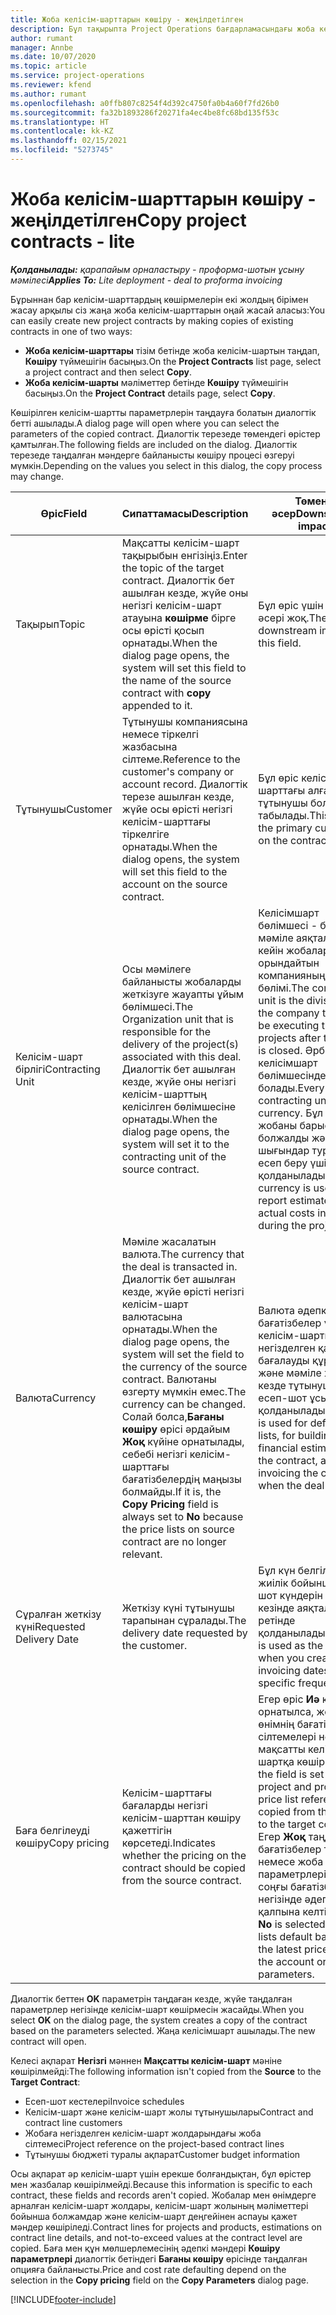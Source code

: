 ```yaml
---
title: Жоба келісім-шарттарын көшіру - жеңілдетілген
description: Бұл тақырыпта Project Operations бағдарламасындағы жоба келісім-шарттарын көшіру туралы ақпарат берілген.
author: rumant
manager: Annbe
ms.date: 10/07/2020
ms.topic: article
ms.service: project-operations
ms.reviewer: kfend
ms.author: rumant
ms.openlocfilehash: a0ffb807c8254f4d392c4750fa0b4a60f7fd26b0
ms.sourcegitcommit: fa32b1893286f20271fa4ec4be8fc68bd135f53c
ms.translationtype: HT
ms.contentlocale: kk-KZ
ms.lasthandoff: 02/15/2021
ms.locfileid: "5273745"
---
```

# <a name="copy-project-contracts---lite"></a><span data-ttu-id="6fc6f-103">Жоба келісім-шарттарын көшіру - жеңілдетілген</span><span class="sxs-lookup"><span data-stu-id="6fc6f-103">Copy project contracts - lite</span></span>

<span data-ttu-id="6fc6f-104">_**Қолданылады:** қарапайым орналастыру - проформа-шотын ұсыну мәмілесі_</span><span class="sxs-lookup"><span data-stu-id="6fc6f-104">_**Applies To:** Lite deployment - deal to proforma invoicing_</span></span>

<span data-ttu-id="6fc6f-105">Бұрыннан бар келісім-шарттардың көшірмелерін екі жолдың бірімен жасау арқылы сіз жаңа жоба келісім-шарттарын оңай жасай аласыз:</span><span class="sxs-lookup"><span data-stu-id="6fc6f-105">You can easily create new project contracts by making copies of existing contracts in one of two ways:</span></span> 

  - <span data-ttu-id="6fc6f-106">**Жоба келісім-шарттары** тізім бетінде жоба келісім-шартын таңдап, **Көшіру** түймешігін басыңыз.</span><span class="sxs-lookup"><span data-stu-id="6fc6f-106">On the **Project Contracts** list page, select a project contract and then select **Copy**.</span></span>
  - <span data-ttu-id="6fc6f-107">**Жоба келісім-шарты** мәліметтер бетінде **Көшіру** түймешігін басыңыз.</span><span class="sxs-lookup"><span data-stu-id="6fc6f-107">On the **Project Contract** details page, select **Copy**.</span></span>

<span data-ttu-id="6fc6f-108">Көшірілген келісім-шартты параметрлерін таңдауға болатын диалогтік бетті ашылады.</span><span class="sxs-lookup"><span data-stu-id="6fc6f-108">A dialog page will open where you can select the parameters of the copied contract.</span></span> <span data-ttu-id="6fc6f-109">Диалогтік терезеде төмендегі өрістер қамтылған.</span><span class="sxs-lookup"><span data-stu-id="6fc6f-109">The following fields are included on the dialog.</span></span> <span data-ttu-id="6fc6f-110">Диалогтік терезеде таңдалған мәндерге байланысты көшіру процесі өзгеруі мүмкін.</span><span class="sxs-lookup"><span data-stu-id="6fc6f-110">Depending on the values you select in this dialog, the copy process may change.</span></span>

| <span data-ttu-id="6fc6f-111">**Өріс**</span><span class="sxs-lookup"><span data-stu-id="6fc6f-111">**Field**</span></span> | <span data-ttu-id="6fc6f-112">**Сипаттамасы**</span><span class="sxs-lookup"><span data-stu-id="6fc6f-112">**Description**</span></span> | <span data-ttu-id="6fc6f-113">**Төменгі әсер**</span><span class="sxs-lookup"><span data-stu-id="6fc6f-113">**Downstream impact**</span></span> |
| --- | --- | --- |
| <span data-ttu-id="6fc6f-114">Тақырып</span><span class="sxs-lookup"><span data-stu-id="6fc6f-114">Topic</span></span> | <span data-ttu-id="6fc6f-115">Мақсатты келісім-шарт тақырыбын енгізіңіз.</span><span class="sxs-lookup"><span data-stu-id="6fc6f-115">Enter the topic of the target contract.</span></span> <span data-ttu-id="6fc6f-116">Диалогтік бет ашылған кезде, жүйе оны негізгі келісім-шарт атауына **көшірме** бірге осы өрісті қосып орнатады.</span><span class="sxs-lookup"><span data-stu-id="6fc6f-116">When the dialog page opens, the system will set this field to the name of the source contract with **copy** appended to it.</span></span> | <span data-ttu-id="6fc6f-117">Бұл өріс үшін төменгі әсері жоқ.</span><span class="sxs-lookup"><span data-stu-id="6fc6f-117">There's no downstream impact for this field.</span></span> |
| <span data-ttu-id="6fc6f-118">Тұтынушы</span><span class="sxs-lookup"><span data-stu-id="6fc6f-118">Customer</span></span> | <span data-ttu-id="6fc6f-119">Тұтынушы компаниясына немесе тіркелгі жазбасына сілтеме.</span><span class="sxs-lookup"><span data-stu-id="6fc6f-119">Reference to the customer's company or account record.</span></span> <span data-ttu-id="6fc6f-120">Диалогтік терезе ашылған кезде, жүйе осы өрісті негізгі келісім-шарттағы тіркелгіге орнатады.</span><span class="sxs-lookup"><span data-stu-id="6fc6f-120">When the dialog opens, the system will set this field to the account on the source contract.</span></span> | <span data-ttu-id="6fc6f-121">Бұл өріс келісім-шарттағы алғашқы тұтынушы болып табылады.</span><span class="sxs-lookup"><span data-stu-id="6fc6f-121">This field is the primary customer on the contract.</span></span> |
| <span data-ttu-id="6fc6f-122">Келісім-шарт бірлігі</span><span class="sxs-lookup"><span data-stu-id="6fc6f-122">Contracting Unit</span></span> | <span data-ttu-id="6fc6f-123">Осы мәмілеге байланысты жобаларды жеткізуге жауапты ұйым бөлімшесі.</span><span class="sxs-lookup"><span data-stu-id="6fc6f-123">The Organization unit that is responsible for the delivery of the project(s) associated with this deal.</span></span> <span data-ttu-id="6fc6f-124">Диалогтік бет ашылған кезде, жүйе оны негізгі келісім-шарттың келісілген бөлімшесіне орнатады.</span><span class="sxs-lookup"><span data-stu-id="6fc6f-124">When the dialog page opens, the system will set it to the contracting unit of the source contract.</span></span> | <span data-ttu-id="6fc6f-125">Келісімшарт бөлімшесі - бұл мәміле аяқталғаннан кейін жобаларды орындайтын компанияның бөлімі.</span><span class="sxs-lookup"><span data-stu-id="6fc6f-125">The contracting unit is the division of the company that will be executing the projects after the deal is closed.</span></span> <span data-ttu-id="6fc6f-126">Әрбір келісімшарт бөлімшесінде валюта болады.</span><span class="sxs-lookup"><span data-stu-id="6fc6f-126">Every contracting unit has a currency.</span></span> <span data-ttu-id="6fc6f-127">Бұл валюта жобаны барысында болжалды және нақты шығындар туралы есеп беру үшін қолданылады.</span><span class="sxs-lookup"><span data-stu-id="6fc6f-127">This currency is used to report estimated and actual costs incurred during the project.</span></span> |
| <span data-ttu-id="6fc6f-128">Валюта</span><span class="sxs-lookup"><span data-stu-id="6fc6f-128">Currency</span></span> | <span data-ttu-id="6fc6f-129">Мәміле жасалатын валюта.</span><span class="sxs-lookup"><span data-stu-id="6fc6f-129">The currency that the deal is transacted in.</span></span> <span data-ttu-id="6fc6f-130">Диалогтік бет ашылған кезде, жүйе өрісті негізгі келісім-шарт валютасына орнатады.</span><span class="sxs-lookup"><span data-stu-id="6fc6f-130">When the dialog page opens, the system will set the field to the currency of the source contract.</span></span> <span data-ttu-id="6fc6f-131">Валютаны өзгерту мүмкін емес.</span><span class="sxs-lookup"><span data-stu-id="6fc6f-131">The currency can be changed.</span></span> <span data-ttu-id="6fc6f-132">Солай болса,**Бағаны көшіру** өрісі әрдайым **Жоқ** күйіне орнатылады, себебі негізгі келісім-шарттағы бағатізбелердің маңызы болмайды.</span><span class="sxs-lookup"><span data-stu-id="6fc6f-132">If it is, the **Copy Pricing** field is always set to **No** because the price lists on source contract are no longer relevant.</span></span> | <span data-ttu-id="6fc6f-133">Валюта әдепкі бағатізбелер үшін, келісім-шартқа негізделген қаржылық бағалауды құру үшін және мәміле жеңген кезде тұтынушыға есеп-шот ұсыну үшін қолданылады.</span><span class="sxs-lookup"><span data-stu-id="6fc6f-133">Currency is used for default price lists, for building financial estimates on the contract, and for invoicing the customer when the deal is won.</span></span> |
| <span data-ttu-id="6fc6f-134">Сұралған жеткізу күні</span><span class="sxs-lookup"><span data-stu-id="6fc6f-134">Requested Delivery Date</span></span> | <span data-ttu-id="6fc6f-135">Жеткізу күні тұтынушы тарапынан сұралады.</span><span class="sxs-lookup"><span data-stu-id="6fc6f-135">The delivery date requested by the customer.</span></span> | <span data-ttu-id="6fc6f-136">Бұл күн белгілі бір жиілік бойынша есеп-шот күндерін жасау кезінде аяқталу күні ретінде қолданылады.</span><span class="sxs-lookup"><span data-stu-id="6fc6f-136">This date is used as the end date when you create invoicing dates along a specific frequency.</span></span> |
| <span data-ttu-id="6fc6f-137">Баға белгілеуді көшіру</span><span class="sxs-lookup"><span data-stu-id="6fc6f-137">Copy pricing</span></span> | <span data-ttu-id="6fc6f-138">Келісім-шарттағы бағаларды негізгі келісім-шарттан көшіру қажеттігін көрсетеді.</span><span class="sxs-lookup"><span data-stu-id="6fc6f-138">Indicates whether the pricing on the contract should be copied from the source contract.</span></span> | <span data-ttu-id="6fc6f-139">Егер өріс **Иә** күйіне орнатылса, жоба мен өнімнің бағатізбесінің сілтемелері негізгіден мақсатты келісім-шартқа көшіріледі.</span><span class="sxs-lookup"><span data-stu-id="6fc6f-139">If the field is set to **Yes**, project and product price list references are copied from the source to the target contract.</span></span> <span data-ttu-id="6fc6f-140">Егер **Жоқ** таңдалса, бағатізбелер тіркелгі немесе жоба параметрлеріндегі соңғы бағатізбелер негізінде әдепкі қалпына келтіріледі.</span><span class="sxs-lookup"><span data-stu-id="6fc6f-140">If **No** is selected, price lists default based on the latest price lists on the account or project parameters.</span></span> |

<span data-ttu-id="6fc6f-141">Диалогтік беттен **OK** параметрін таңдаған кезде, жүйе таңдалған параметрлер негізінде келісім-шарт көшірмесін жасайды.</span><span class="sxs-lookup"><span data-stu-id="6fc6f-141">When you select **OK** on the dialog page, the system creates a copy of the contract based on the parameters selected.</span></span> <span data-ttu-id="6fc6f-142">Жаңа келісімшарт ашылады.</span><span class="sxs-lookup"><span data-stu-id="6fc6f-142">The new contract will open.</span></span>

<span data-ttu-id="6fc6f-143">Келесі ақпарат **Негізгі** мәннен **Мақсатты келісім-шарт** мәніне көшірілмейді:</span><span class="sxs-lookup"><span data-stu-id="6fc6f-143">The following information isn't copied from the **Source** to the **Target Contract**:</span></span>

  - <span data-ttu-id="6fc6f-144">Есеп-шот кестелері</span><span class="sxs-lookup"><span data-stu-id="6fc6f-144">Invoice schedules</span></span>
  - <span data-ttu-id="6fc6f-145">Келісім-шарт және келісім-шарт жолы тұтынушылары</span><span class="sxs-lookup"><span data-stu-id="6fc6f-145">Contract and contract line customers</span></span>
  - <span data-ttu-id="6fc6f-146">Жобаға негізделген келісім-шарт жолдарындағы жоба сілтемесі</span><span class="sxs-lookup"><span data-stu-id="6fc6f-146">Project reference on the project-based contract lines</span></span>
  - <span data-ttu-id="6fc6f-147">Тұтынушы бюджеті туралы ақпарат</span><span class="sxs-lookup"><span data-stu-id="6fc6f-147">Customer budget information</span></span>

<span data-ttu-id="6fc6f-148">Осы ақпарат әр келісім-шарт үшін ерекше болғандықтан, бұл өрістер мен жазбалар көшірілмейді.</span><span class="sxs-lookup"><span data-stu-id="6fc6f-148">Because this information is specific to each contract, these fields and records aren't copied.</span></span> <span data-ttu-id="6fc6f-149">Жобалар мен өнімдерге арналған келісім-шарт жолдары, келісім-шарт жолының мәліметтері бойынша болжамдар және келісім-шарт деңгейінен аспауы қажет мәндер көшіріледі.</span><span class="sxs-lookup"><span data-stu-id="6fc6f-149">Contract lines for projects and products, estimations on contract line details, and not-to-exceed values at the contract level are copied.</span></span> <span data-ttu-id="6fc6f-150">Баға мен құн мөлшерлемесінің әдепкі мәндері **Көшіру параметрлері** диалогтік бетіндегі **Бағаны көшіру** өрісінде таңдалған опцияға байланысты.</span><span class="sxs-lookup"><span data-stu-id="6fc6f-150">Price and cost rate defaulting depend on the selection in the **Copy pricing** field on the **Copy Parameters** dialog page.</span></span>


[!INCLUDE[footer-include](../../includes/footer-banner.md)]